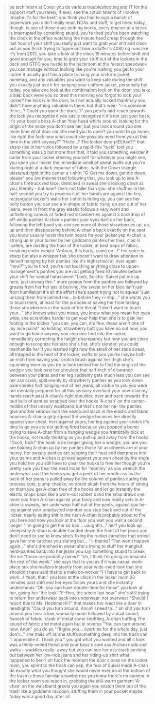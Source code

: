 >be tech intern at Cover
>you do various troubleshooting and IT for the support staff
>you rarely, if ever, see the actual talents of Hololive
>'maybe it's for the best', you think
>you had to sign a bunch of paperwork you didn't really read, NDAs and stuff, to get hired
>today, though, is one of those days
>nothing works, every chance at a break is interrupted by something stupid, you're tired
>you've been watching the clock in the office
>watching the minute hand creep through the last hour of your shift
>you really just want to grab your shit and clock out
>as you finish trying to figure out how a staffer's 4080 rig runs like it's from 2013, you take a look at the clock
>15 minutes before shift end
>good enough for you, time to grab your stuff out of the lockers in the back and GTFO
>you hustle to the backroom at the fastest speedwalk you can manage without looking like you're rushing
>you get to your locker
>it usually just has a place to hang your uniform jacket, nametag, and any valuables you want to keep safe during the shift
>you usually just use it for hanging your uniform jacket, personally
>but today, you take one look at the combination lock on the door; you take a step back
>were you so tired this morning you forgot to lock your locker?
>the lock is in the door, but not actually locked
>thankfully you didn't have anything valuable in there, but that's weir-
>"i-is someone there...? Could you open the door...?"
>you petrify mid-reach towards the lock
>you recognize it
>you easily recognize it
>it's not just your boss, it's your boss's boss
>A-chan
>Your head whirls around, looking for the origin of the voice
>you don't see her, but you look around you one more time
>what door did she need you to open? you want to go home, like right the fuck now
>what could she possibly need from you at this time in the shift anyway?"
>"Hello...? The locker door plEEAse?!"
>that sharp rise in her voice followed by a rapid-fire 'fuck!' told you something was up
>but more than that, it told you something weirder
>it came from your locker
>steeling yourself for whatever you might see, you open your locker
>the immediate smell of sweat wafts out
>you're staring right at a dark expanse of fabric, with the Cover triangle plastered right in the center
>a t-shirt
>"G-Get me down, get me down, please"
>you are mesmerized
>following that, you look up to see A-chan's firetruck red face, drenched in sweat
>she's looking down at you, literally - but how? she's not taller than you.
>she shuffles in the half-second you try to process it all
>her hands are against the tiny, rectangular locker's walls
>her t-shirt is riding up, you can see her belly button
>you can see a V-shape of fabric rising up and out of her jeans, even in front
>the grey elastic follows a very worn and unflattering canvas of faded red strawberries against a backdrop of off-white
>panties
>A-chan's panties
>your eyes dart up her back, following the left band you can see more of those strawberries
>up, up, up and then disappearing behind A-chan's back 
>exactly on the spot you know usually hosts the twin hooks for your jacket
>yep
>A-chan is strung up in your locker by her goddamn panties
>her toes, clad in loafers, are dusting the floor of the locker, at best
>pops of fabric, creaking under weight
>"A-Anon, this hurts, come on...!"
>her voice is sharp but also a whisper
>fair, she doesn't want to draw attention to herself hanging by her panties like it's highschool all over again
>"how?"
>you're tired, you're not touching anything close to upper-management's panties
>you are not getting fired 10 minutes before your shift for sexual harassment
>"Look, Suicha- Suisei put me up here, just unsnag the-"
>more groans from the panties are followed by groans from her
>her ass is burning, the sweat on her face isn't just from humiliation
>it's all the effort she's spent trying not to squeal
>"Just unsnag them from behind me... b-before they ri-rihp..."
>she wants you to touch them, at least for the purpose of saving her from tasting those strawberries in the back of her throat
>"I don't want to touch your..."
>she knows what you mean, you know what you mean
>her eyes wide, she scrambles harder to get your help than she is to gain her footing in the locker
>"you can, you can, it's fine. these aren't one of my nice pairs!"
>no kidding, strawberry butt
>you have no out now, you want to go home anyway
>you step one foot into the locker, immediately correcting the height discrepancy
>but now you are close enough to recognize her size
>she's flat, she's slender, you could manhandle her if you wanted right now
>the smell of her stale sweat, all trapped in the heat of the locker, wafts to you
>you're maybe half-an-inch from having your crotch brush against her thigh
>she's squirming even as you try to look behind her to find the origin of the wedgie
>you look past her shoulder
>that half-inch of clearance between your pants and her leg suddenly gets much less
>you can see her ass crack, split evenly by strawberry panties as you look down
>pale cheeks half hanging-out of her jeans, all visible to you
>you were not mentally prepared for all this sensory overload
>your now-clammy hands reach past A-chan's right shoulder, over and back towards the taut bulb of panties wrapped over the hooks
>'A-chan' on the center-middle of that unsexy waistband
>but that's not her na-
>the panties give another serious inch
>the newfound slack in the elastic and fabric bounces A-chan
>a girly squeal
>the wedgie bounces her directly against your chest, hers against yours, her leg against your crotch
>it's time to go
>you are not getting fired because you popped a boner trying to save A-chan from a hanging wedgie
>you frantically pick at the hooks, not really thinking as you pull up and away from the hooks
>"Oooh, fuck!"
>the hook is no longer giving her a wedgie, you are
>you are holding A-chan up by her panties
>those fat asscheeks are at your mercy, her sweaty panties are seeping their heat and dampness into your palms
>and A-chan is pinned against your own chest by the angle you hold her
>you still have to clear the hooks to free her though
>you're pretty sure you hear the nerd moan for 'mommy' as you wrench the underwear past the hooks
>you get a peek of her whole ass as the back of her jeans is pulled away by the column of panties during this process
>cute, plump cheeks; no doubt plush from the hours of sitting on them
>you get A-chan free of the hooks and let go instantly
>the elastic snaps back like a worn-out rubber band
>the snap draws one more coo from A-chan against your body
>and now reality sets in
>A-chan is sweaty, her underwear half out of her pants, against you
>her leg against your unadjusted member
>you step back and out of the locker, nearly eating shit in the rush
>A-chan is probably about to fire you here and now
>you look at the floor
>you wait
>you wait a second longer
>"I'm going to get her so bad... uuughhh..."
>her?
>you look up sheepishly
>A-chan is double-handed down the front of her jeans
>you don't need to see to know she's fixing the rocket cameltoe that ordeal gave her
>she catches you staring but...
>"I- thanks? That won't happen again..."
>she's drenched in sweat
>she's trying to stuff her mangled nerd-panties back into her jeans
>you say something stupid to break the ice
>"those are probably ruined"
>"oh, I think I'm going commando the rest of the week."
>she says that to you as if it was casual work-place talk
>she realizes instantly from your wide-eyed look that she shouldn't have said that to a male co-worker
>"I-I have to get back to work...! Yeah, that."
>you look at the clock in the locker room
>26 minutes past shift end
>her eyes follow yours and she instantly understands
>"Oh, you can have double-time for those"
>you look at her, giving her 'the look'
>"F-Fine, the whole last hour"
>she's still trying to return her underwear back into underwear, not overwear
>"Should I report this to Ms. Hoshimachi?"
>that makes her react like a deer in headlights
>"Could you turn around, Anon? I need to..."
>oh shit
>you turn around
>you hear a low, womanly moan
>followed by a dual sound; fwoosh of fabric, clank of metal
>some shuffling, A-chan huffing
>The sound of fabric and metal again but in reverse
>"You can turn around now, Anon"
>you do so
>"I'll give you... overtime for the whole day, just don't..."
>she trails off as she stuffs something deep into the trash can
>"I appreciate it. Thank you."
>you got what you wanted and all it took was a thinly-veiled threat and your boss's sore ass
>A-chan nods and walks - waddles really- away
>but you can see her ass crack peeking out between her low-ride jeans and her riding-up shirt
>what happened to her-?
>oh fuck
>the moment the door closes on the locker room, you sprint to the trash can
>yep, the fear of Suisei made A-chan do exactly what you thought she would never ever do
>at the bottom of the trash is those familiar strawberries
>you know there's no camera in the locker room
>you reach in, grabbing the still-warm garment
>'A-chan' on the waistband greets you again
>you snatch them out of the trash like a goddamn raccoon, stuffing them in your pocket
>maybe today was a good day after all